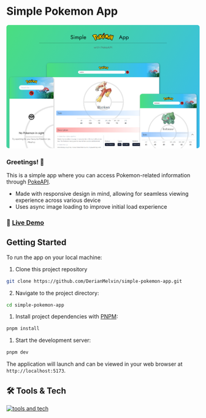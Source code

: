# Simple Pokemon App

![banner](banner.png)

### Greetings! 👋

This is a simple app where you can access Pokemon-related information through [PokeAPI](https://pokeapi.co/).

- Made with responsive design in mind, allowing for seamless viewing experience across various device
- Uses async image loading to improve initial load experience

### 🔗 [Live Demo](https://simplepokeapp.netlify.app/)

## Getting Started

To run the app on your local machine:

1. Clone this project repository

```bash
git clone https://github.com/DerianMelvin/simple-pokemon-app.git
```

2. Navigate to the project directory:

```bash
cd simple-pokemon-app
```

1. Install project dependencies with [PNPM](https://pnpm.io/):

```bash
pnpm install
```

1. Start the development server:

```bash
pnpm dev
```

The application will launch and can be viewed in your web browser at `http://localhost:5173`.

## 🛠️ Tools & Tech

[![tools and tech](https://skillicons.dev/icons?i=typescript,react,tailwind,vite,figma)](https://skillicons.dev)